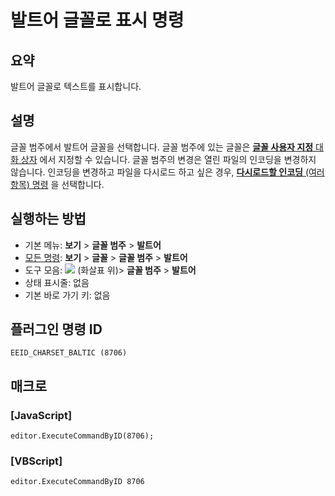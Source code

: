 # 발트어 글꼴로 표시 명령

## 요약

발트어 글꼴로 텍스트를 표시합니다.

## 설명

글꼴 범주에서 발트어 글꼴을 선택합니다.
글꼴 범주에 있는 글꼴은 [**글꼴 사용자 지정** 대화 상자](../../dlg/properties/font/index) 에서
지정할 수 있습니다. 글꼴 범주의 변경은 열린 파일의 인코딩을 변경하지 않습니다.
인코딩을 변경하고 파일을 다시로드 하고 싶은 경우,
[**다시로드할 인코딩** (여러 항목) 명령](../file/file_reload_defined) 을 선택합니다.

## 실행하는 방법

- 기본 메뉴: **보기** \> **글꼴 범주** \> **발트어**
- [모든 명령](../tools/all_commands): **보기** \> **글꼴** \> **글꼴 범주** \> **발트어**
- 도구 모음: ![](../../images/fontpopup..png)
(화살표 위)\> **글꼴 범주** \> **발트어**
- 상태 표시줄: 없음
- 기본 바로 가기 키: 없음

## 플러그인 명령 ID

```
EEID_CHARSET_BALTIC (8706)
```

## 매크로

### \[JavaScript\]

```
editor.ExecuteCommandByID(8706);
```

### \[VBScript\]

```
editor.ExecuteCommandByID 8706
```
